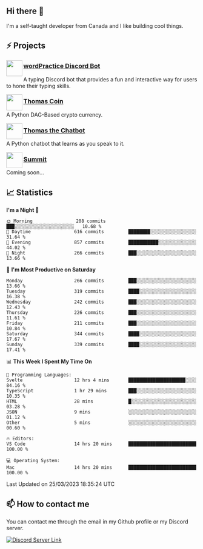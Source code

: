 <h2>Hi there 👋</h2>

<p>I'm a self-taught developer from Canada and I like building cool things.</p>

<h2>⚡ Projects</h2>

<img align="left" src="https://i.imgur.com/BIzs17V.png" width="42" height="42" />
<h3><a target="_blank" href="http://wordpractice.principle.sh/">wordPractice Discord Bot</a></h3>
<p>A typing Discord bot that provides a fun and interactive way for users to hone their typing skills.</p>

<img align="left" src="https://i.imgur.com/4FdQpgN.png" width="42" height="42" />
<h3><a href="https://github.com/principle105/thomas-coin">Thomas Coin</a></h3>
<p>A Python DAG-Based crypto currency.</p>

<img align="left" src="https://i.imgur.com/hA9YF2s.png" width="42" height="42" />
<h3><a href="https://github.com/principle105/thomasthechatbot">Thomas the Chatbot</a></h3>
<p>A Python chatbot that learns as you speak to it.</p>

<img align="left" src="https://i.imgur.com/Ly8Atho.png" width="42" height="42" />
<h3><a href="http://summit.sh/">Summit</a></h3>
<p>Coming soon...</p>

<h2>📈 Statistics</h2>

<!--START_SECTION:waka-->
**I'm a Night 🦉** 

```text
🌞 Morning                208 commits         ███░░░░░░░░░░░░░░░░░░░░░░   10.68 % 
🌆 Daytime                616 commits         ████████░░░░░░░░░░░░░░░░░   31.64 % 
🌃 Evening                857 commits         ███████████░░░░░░░░░░░░░░   44.02 % 
🌙 Night                  266 commits         ███░░░░░░░░░░░░░░░░░░░░░░   13.66 % 
```
📅 **I'm Most Productive on Saturday** 

```text
Monday                   266 commits         ███░░░░░░░░░░░░░░░░░░░░░░   13.66 % 
Tuesday                  319 commits         ████░░░░░░░░░░░░░░░░░░░░░   16.38 % 
Wednesday                242 commits         ███░░░░░░░░░░░░░░░░░░░░░░   12.43 % 
Thursday                 226 commits         ███░░░░░░░░░░░░░░░░░░░░░░   11.61 % 
Friday                   211 commits         ███░░░░░░░░░░░░░░░░░░░░░░   10.84 % 
Saturday                 344 commits         ████░░░░░░░░░░░░░░░░░░░░░   17.67 % 
Sunday                   339 commits         ████░░░░░░░░░░░░░░░░░░░░░   17.41 % 
```


📊 **This Week I Spent My Time On** 

```text
💬 Programming Languages: 
Svelte                   12 hrs 4 mins       █████████████████████░░░░   84.16 % 
TypeScript               1 hr 29 mins        ███░░░░░░░░░░░░░░░░░░░░░░   10.35 % 
HTML                     28 mins             █░░░░░░░░░░░░░░░░░░░░░░░░   03.28 % 
JSON                     9 mins              ░░░░░░░░░░░░░░░░░░░░░░░░░   01.12 % 
Other                    5 mins              ░░░░░░░░░░░░░░░░░░░░░░░░░   00.60 % 

🔥 Editors: 
VS Code                  14 hrs 20 mins      █████████████████████████   100.00 % 

💻 Operating System: 
Mac                      14 hrs 20 mins      █████████████████████████   100.00 % 
```


 Last Updated on 25/03/2023 18:35:24 UTC
<!--END_SECTION:waka-->

<h2>📫 How to contact me</h2>

You can contact me through the email in my Github profile or my Discord server.

[![Discord Server Link](https://dcbadge.vercel.app/api/server/DHnk46C)](https://discord.gg/DHnk46C)

